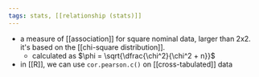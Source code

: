 ```yaml
---
tags: stats, [[relationship (stats)]]
---
```


- a measure of [[association]] for square nominal data, larger than 2x2. it's based on the [[chi-square distribution]].
	- calculated as $\phi = \sqrt{\dfrac{\chi^2}{\chi^2 + n}}$
- in [[R]], we can use `cor.pearson.c()` on [[cross-tabulated]] data